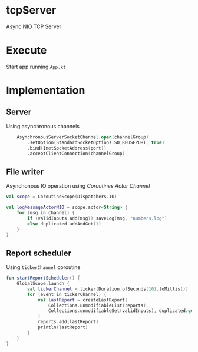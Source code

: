 # tcpServer
Async NIO TCP Server

# Execute
Start app running `App.kt`

# Implementation
## Server
Using asynchronous channels 
```kotlin
    AsynchronousServerSocketChannel.open(channelGroup)
        .setOption(StandardSocketOptions.SO_REUSEPORT, true)
        .bind(InetSocketAddress(port))
        .acceptClientConnection(channelGroup)
```
## File writer
Asynchonous IO operation using _Coroutines Actor Channel_
```kotlin
val scope = CoroutineScope(Dispatchers.IO)

val logMessageActorNIO = scope.actor<String> {
    for (msg in channel) {
        if (validInputs.add(msg)) saveLog(msg, "numbers.log")
        else duplicated.addAndGet(1)
    }
}
```
## Report scheduler
Using `tickerChannel` coroutine
```kotlin
fun startReportScheduler() {
    GlobalScope.launch {
        val tickerChannel = ticker(Duration.ofSeconds(10).toMillis())
        for (event in tickerChannel) {
            val lastReport = createLastReport(
                Collections.unmodifiableList(reports),
                Collections.unmodifiableSet(validInputs), duplicated.get()
            )
            reports.add(lastReport)
            println(lastReport)
        }
    }
}
```
